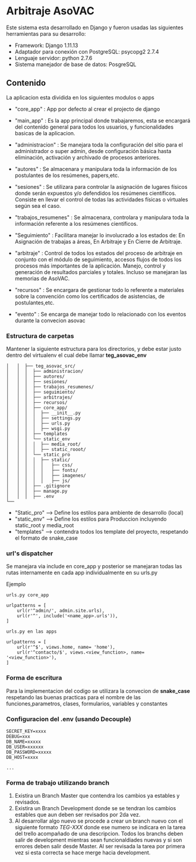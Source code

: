 # Arbitraje AsoVAC

Este sistema esta desarrollado en Django y fueron usadas las siguientes herramientas para su desarrollo:

* Framework: Django 1.11.13
* Adaptador para conexión con PostgreSQL: psycopg2 2.7.4
* Lenguaje servidor: python 2.7.6
* Sistema manejador de base de datos: PosgreSQL

## Contenido

La aplicacion esta dividida en los siguientes modulos o apps 

* "core_app" : App por defecto al crear el projecto de django

* "main_app" : Es la app principal donde trabajaremos, esta se encargará del contenido general para todos los usuarios, y funcionalidades basicas de la aplicacion.

* "administracion" : Se  manejara  toda  la  configuración  del  sitio  para  el  administrador  o  super  admin,  desde  configuración  básica  hasta  eliminación,  activación  y  archivado  de  procesos  anteriores.

* "autores" : Se  almacenara  y  manipulara  toda  la  información  de  los  postulantes  de  los  resúmenes,  papers,etc.

* "sesiones" : Se  utilizara  para  controlar  la  asignación  de  lugares  físicos  donde  serán  expuestos  y/o  defendidos  los  resúmenes  científicos.  Consiste  en  llevar  el  control  de  todas  las  actividades  físicas  o  virtuales  según  sea  el  caso.

* "trabajos_resumenes" : Se  almacenara,  controlara  y  manipulara  toda  la  información  referente  a  los  resúmenes  científicos.

* "Seguimiento" : Facilitara  manejar  lo  involucrado  a  los  estados  de:  En  Asignación  de  trabajas  a  áreas,  En  Arbitraje  y  En  Cierre  de  Arbitraje.

* "arbitraje" : Control  de  todos  los  estados  del  proceso  de  arbitraje  en  conjunto  con  el  módulo  de  seguimiento,  accesos  flujos  de  todos  los  procesos  más  importantes  de  la  aplicación.  Manejo,  control  y  generación  de  resultados  parciales  y  totales.  Incluso  se  manejaran  las  memorias  de  AsoVAC. 

* "recursos" : Se  encargara  de  gestionar  todo  lo  referente  a  materiales  sobre  la  convención  como  los  certificados  de  asistencias,  de  postulantes,etc.

* "evento" : Se encarga de manejar todo lo relacionado con los eventos durante la convecion asovac

### Estructura de carpetas

Mantener la siguiente estructura para los directorios, y debe estar justo dentro del virtualenv el cual debe llamar **teg_asovac_env**

```
│   │  ├── teg_asovac_src/
│   │  │  ├── administracion/
│   │  │  ├── autores/
│   │  │  ├── sesiones/
│   │  │  ├── trabajos_resumenes/
│   │  │  ├── seguimiento/
│   │  │  ├── arbitrajes/
│   │  │  ├── recursos/
│   │  │  ├── core_app/
│   │  │  │  ├── __init__.py
│   │  │  │  ├── settings.py
│   │  │  │  ├── urls.py
│   │  │  │  ├── wsgi.py
│   │  │  ├── templates
│   │  │  └── static_env
│   │  │  │  ├── media_root/
│   │  │  │  ├── static_rooot/
│   │  │  └── static_pro
│   │  │  │  ├── static/
│   │  │  │  │   ├── css/
│   │  │  │  │   ├── fonts/
│   │  │  │  │   ├── imagenes/
│   │  │  │  │   ├── js/
│   │  │  ├── .gitignore
│   │  │  ├── manage.py
│   │  │  ├── .env
└── 
```

* "Static_pro" --> Define los estilos para ambiente de desarrollo (local)
* "static_env" --> Define los estilos para Produccion incluyendo static_root y media_root
* "templates" --> contendra todos los template del proyecto, respetando el formato de snake_case

### url's dispatcher

Se manejara via include en core_app y posterior se manejaran todas las rutas internamente en cada app individualmente en su urls.py

Ejemplo

```
urls.py core_app

urlpatterns = [
    url(r'^admin/', admin.site.urls),
    url(r'^', include('<name_app>.urls')),
]

urls.py en las apps

urlpatterns = [
    url(r'^$', views.home, name= 'home'),
    url(r'^contacto/$', views.<view_function>, name= '<view_function>'),
]

```

### Forma de escritura

Para la implementacion del codigo se utilizara la convecion de **snake_case** respetando las buenas practicas para el nombre de las funciones,parametros, clases, formularios, variables y constantes

### Configuracion del .env (usando Decouple)

```
SECRET_KEY=xxxx
DEBUG=xxx
DB_NAME=xxxxx
DB_USER=xxxxxx
DB_PASSWORD=xxxxx
DB_HOST=xxxx

...

```

### Forma de trabajo utilizando branch

1. Existira un Branch Master que contendra los cambios ya estables y revisados.
2. Existira un Branch Development donde se se tendran los cambios estables que aun deben ser revisados por 2da vez.
3. Al desarrollar algo nuevo se procede a crear un branch nuevo con el siguiente formato *TEG-XXX* donde ese numero se indicara en la tarea del trello acompañado de una descripcion. Todos los branchs deben salir de development mientras sean funcionaldiades nuevas y si son errores deben salir desde Master. Al ser revisada la tarea por primera vez si esta correcta se hace merge hacia development.
